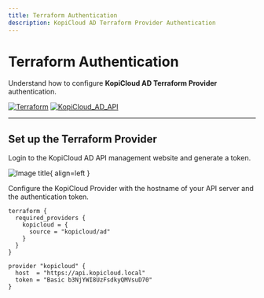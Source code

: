 ```yaml
---
title: Terraform Authentication
description: KopiCloud AD Terraform Provider Authentication
---
```


# Terraform Authentication

Understand how to configure **KopiCloud AD Terraform Provider** authentication.

[![Terraform](https://img.shields.io/badge/terraform-v1.3+-blue.svg)](https://www.terraform.io/downloads.html) [![KopiCloud_AD_API](https://img.shields.io/badge/kopiCloud_ad-v1.0+-blueviolet.svg)](https://www.kopicloud-ad-api.com)


----

## Set up the Terraform Provider

Login to the KopiCloud AD API management website and generate a token.

![Image title](https://help.kopicloud-ad-api.com/assets/docs/generate_jwt_token.png){ align=left }


Configure the KopiCloud Provider with the hostname of your API server and the authentication token.

```
terraform {
  required_providers {
    kopicloud = {
      source = "kopicloud/ad"
    }
  }
}

provider "kopicloud" {
  host  = "https://api.kopicloud.local"
  token = "Basic b3NjYWI8UzFsdkyQMVsuD70"
}
```
